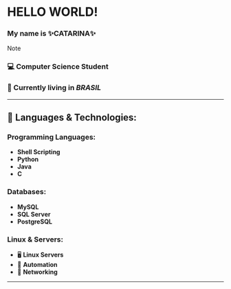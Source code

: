 # **HELLO WORLD!**
### My name is ✨**CATARINA**✨
> [!NOTE]
> ### 💻 Computer Science Student
> ### 📍 Currently living in ___**BRASIL**___

---
## 🚀 **Languages & Technologies**:

### **Programming Languages**:
- **Shell Scripting**
- **Python**
- **Java** 
- **C** 

### **Databases**:
- **MySQL** 
- **SQL Server** 
- **PostgreSQL** 

### **Linux & Servers**:
- 🖥 **Linux Servers**  
- 🔄 **Automation** 
- 📡 **Networking**
---

